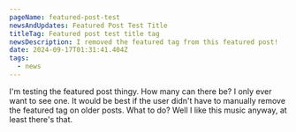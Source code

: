 ```yaml
---
pageName: featured-post-test
newsAndUpdates: Featured Post Test Title
titleTag: Featured post test title tag
newsDescription: I removed the featured tag from this featured post!
date: 2024-09-17T01:31:41.404Z
tags:
  - news
---
```

I﻿'m testing the featured post thingy. How many can there be? I only ever want to see one. It would be best if the user didn't have to manually remove the featured tag on older posts. What to do? Well I like this music anyway, at least there's that.